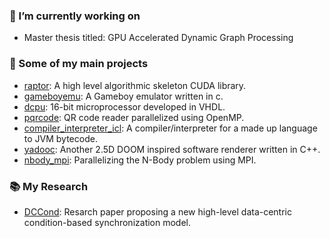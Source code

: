 ### 🔭 I’m currently working on
- Master thesis titled: GPU Accelerated Dynamic Graph Processing

### 🌱 Some of my main projects
- [raptor](https://github.com/dma-neves/raptor): A high level algorithmic skeleton CUDA library.
- [gameboyemu](https://github.com/dma-neves/gameboyemu): A Gameboy emulator written in c.
- [dcpu](https://github.com/dma-neves/dcpu): 16-bit microprocessor developed in VHDL.
- [pqrcode](https://github.com/dma-neves/pqrcode): QR code reader parallelized using OpenMP.
- [compiler_interpreter_icl](https://github.com/dma-neves/compiler_interpreter_icl): A compiler/interpreter for a made up language to JVM bytecode.
- [yadooc](https://github.com/dma-neves/yadooc): Another 2.5D DOOM inspired software renderer written in C++.
- [nbody_mpi](https://github.com/dma-neves/nbody_problem_mpi): Parallelizing the N-Body problem using MPI.

### 📚 My Research
- [DCCond](https://dl.acm.org/doi/10.1145/3477314.3507120): Resarch paper proposing a new high-level data-centric condition-based synchronization model.

<!--
**dma-neves/dma-neves** is a ✨ _special_ ✨ repository because its `README.md` (this file) appears on your GitHub profile.

Here are some ideas to get you started:

- 🔭 I’m currently working on ...
- 🌱 I’m currently learning ...
- 👯 I’m looking to collaborate on ...
- 🤔 I’m looking for help with ...
- 💬 Ask me about ...
- 📫 How to reach me: ...
- 😄 Pronouns: ...
- ⚡ Fun fact: ...
-->
